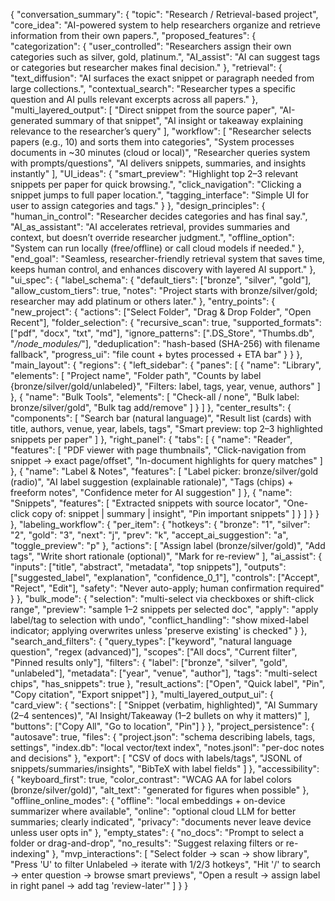 {
  "conversation_summary": {
    "topic": "Research / Retrieval-based project",
    "core_idea": "AI-powered system to help researchers organize and retrieve information from their own papers.",
    "proposed_features": {
      "categorization": {
        "user_controlled": "Researchers assign their own categories such as silver, gold, platinum.",
        "AI_assist": "AI can suggest tags or categories but researcher makes final decision."
      },
      "retrieval": {
        "text_diffusion": "AI surfaces the exact snippet or paragraph needed from large collections.",
        "contextual_search": "Researcher types a specific question and AI pulls relevant excerpts across all papers."
      },
      "multi_layered_output": [
        "Direct snippet from the source paper",
        "AI-generated summary of that snippet",
        "AI insight or takeaway explaining relevance to the researcher’s query"
      ],
      "workflow": [
        "Researcher selects papers (e.g., 10) and sorts them into categories",
        "System processes documents in ~30 minutes (cloud or local)",
        "Researcher queries system with prompts/questions",
        "AI delivers snippets, summaries, and insights instantly"
      ],
      "UI_ideas": {
        "smart_preview": "Highlight top 2–3 relevant snippets per paper for quick browsing.",
        "click_navigation": "Clicking a snippet jumps to full paper location.",
        "tagging_interface": "Simple UI for user to assign categories and tags."
      }
    },
    "design_principles": {
      "human_in_control": "Researcher decides categories and has final say.",
      "AI_as_assistant": "AI accelerates retrieval, provides summaries and context, but doesn’t override researcher judgment.",
      "offline_option": "System can run locally (free/offline) or call cloud models if needed."
    },
    "end_goal": "Seamless, researcher-friendly retrieval system that saves time, keeps human control, and enhances discovery with layered AI support."
  },
  "ui_spec": {
    "label_schema": {
      "default_tiers": ["bronze", "silver", "gold"],
      "allow_custom_tiers": true,
      "notes": "Project starts with bronze/silver/gold; researcher may add platinum or others later."
    },
    "entry_points": {
      "new_project": {
        "actions": ["Select Folder", "Drag & Drop Folder", "Open Recent"],
        "folder_selection": {
          "recursive_scan": true,
          "supported_formats": ["pdf", "docx", "txt", "md"],
          "ignore_patterns": [".DS_Store", "Thumbs.db", "*/node_modules/*"],
          "deduplication": "hash-based (SHA-256) with filename fallback",
          "progress_ui": "file count + bytes processed + ETA bar"
        }
      }
    },
    "main_layout": {
      "regions": {
        "left_sidebar": {
          "panes": [
            {
              "name": "Library",
              "elements": [
                "Project name",
                "Folder path",
                "Counts by label {bronze/silver/gold/unlabeled}",
                "Filters: label, tags, year, venue, authors"
              ]
            },
            {
              "name": "Bulk Tools",
              "elements": [
                "Check-all / none",
                "Bulk label: bronze/silver/gold",
                "Bulk tag add/remove"
              ]
            }
          ]
        },
        "center_results": {
          "components": [
            "Search bar (natural language)",
            "Result list (cards) with title, authors, venue, year, labels, tags",
            "Smart preview: top 2–3 highlighted snippets per paper"
          ]
        },
        "right_panel": {
          "tabs": [
            {
              "name": "Reader",
              "features": [
                "PDF viewer with page thumbnails",
                "Click-navigation from snippet → exact page/offset",
                "In-document highlights for query matches"
              ]
            },
            {
              "name": "Label & Notes",
              "features": [
                "Label picker: bronze/silver/gold (radio)",
                "AI label suggestion (explainable rationale)",
                "Tags (chips) + freeform notes",
                "Confidence meter for AI suggestion"
              ]
            },
            {
              "name": "Snippets",
              "features": [
                "Extracted snippets with source locator",
                "One-click copy of: snippet | summary | insight",
                "Pin important snippets"
              ]
            }
          ]
        }
      }
    },
    "labeling_workflow": {
      "per_item": {
        "hotkeys": {
          "bronze": "1",
          "silver": "2",
          "gold": "3",
          "next": "j",
          "prev": "k",
          "accept_ai_suggestion": "a",
          "toggle_preview": "p"
        },
        "actions": [
          "Assign label (bronze/silver/gold)",
          "Add tags",
          "Write short rationale (optional)",
          "Mark for re-review"
        ],
        "ai_assist": {
          "inputs": ["title", "abstract", "metadata", "top snippets"],
          "outputs": ["suggested_label", "explanation", "confidence_0_1"],
          "controls": ["Accept", "Reject", "Edit"],
          "safety": "Never auto-apply; human confirmation required"
        }
      },
      "bulk_mode": {
        "selection": "multi-select via checkboxes or shift-click range",
        "preview": "sample 1–2 snippets per selected doc",
        "apply": "apply label/tag to selection with undo",
        "conflict_handling": "show mixed-label indicator; applying overwrites unless 'preserve existing' is checked"
      }
    },
    "search_and_filters": {
      "query_types": ["keyword", "natural language question", "regex (advanced)"],
      "scopes": ["All docs", "Current filter", "Pinned results only"],
      "filters": {
        "label": ["bronze", "silver", "gold", "unlabeled"],
        "metadata": ["year", "venue", "author"],
        "tags": "multi-select chips",
        "has_snippets": true
      },
      "result_actions": ["Open", "Quick label", "Pin", "Copy citation", "Export snippet"]
    },
    "multi_layered_output_ui": {
      "card_view": {
        "sections": [
          "Snippet (verbatim, highlighted)",
          "AI Summary (2–4 sentences)",
          "AI Insight/Takeaway (1–2 bullets on why it matters)"
        ],
        "buttons": ["Copy All", "Go to location", "Pin"]
      }
    },
    "project_persistence": {
      "autosave": true,
      "files": {
        "project.json": "schema describing labels, tags, settings",
        "index.db": "local vector/text index",
        "notes.jsonl": "per-doc notes and decisions"
      },
      "export": [
        "CSV of docs with labels/tags",
        "JSONL of snippets/summaries/insights",
        "BibTeX with label fields"
      ]
    },
    "accessibility": {
      "keyboard_first": true,
      "color_contrast": "WCAG AA for label colors (bronze/silver/gold)",
      "alt_text": "generated for figures when possible"
    },
    "offline_online_modes": {
      "offline": "local embeddings + on-device summarizer where available",
      "online": "optional cloud LLM for better summaries; clearly indicated",
      "privacy": "documents never leave device unless user opts in"
    },
    "empty_states": {
      "no_docs": "Prompt to select a folder or drag-and-drop",
      "no_results": "Suggest relaxing filters or re-indexing"
    },
    "mvp_interactions": [
      "Select folder → scan → show library",
      "Press 'U' to filter Unlabeled → iterate with 1/2/3 hotkeys",
      "Hit '/' to search → enter question → browse smart previews",
      "Open a result → assign label in right panel → add tag 'review-later'"
    ]
  }
}
